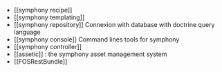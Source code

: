 * [[symphony recipe]]
* [[symphony templating]]
* [[symphony repository]] Connexion with database with doctrine query language
* [[symphony console]] Command lines tools for symphony
* [[symphony controller]] 
* [[assetic]] : the symphony asset management system
* [[FOSRestBundle]]